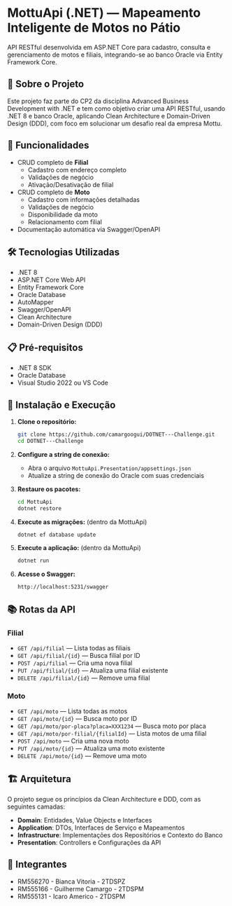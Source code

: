 ﻿# MottuApi (.NET) — Mapeamento Inteligente de Motos no Pátio

API RESTful desenvolvida em ASP.NET Core para cadastro, consulta e gerenciamento de motos e filiais, integrando-se ao banco Oracle via Entity Framework Core.

## 🎯 Sobre o Projeto

Este projeto faz parte do CP2 da disciplina Advanced Business Development with .NET e tem como objetivo criar uma API RESTful, usando .NET 8 e banco Oracle, aplicando Clean Architecture e Domain-Driven Design (DDD), com foco em solucionar um desafio real da empresa Mottu.

## 🚀 Funcionalidades

- CRUD completo de **Filial**
  - Cadastro com endereço completo
  - Validações de negócio
  - Ativação/Desativação de filial
- CRUD completo de **Moto**
  - Cadastro com informações detalhadas
  - Validações de negócio
  - Disponibilidade da moto
  - Relacionamento com filial
- Documentação automática via Swagger/OpenAPI

## 🛠️ Tecnologias Utilizadas

- .NET 8
- ASP.NET Core Web API
- Entity Framework Core
- Oracle Database
- AutoMapper
- Swagger/OpenAPI
- Clean Architecture
- Domain-Driven Design (DDD)

## 📋 Pré-requisitos

- .NET 8 SDK
- Oracle Database
- Visual Studio 2022 ou VS Code

## 🔧 Instalação e Execução

1. **Clone o repositório:**

   ```sh
   git clone https://github.com/camargoogui/DOTNET---Challenge.git
   cd DOTNET---Challenge
   ```

2. **Configure a string de conexão:**

   - Abra o arquivo `MottuApi.Presentation/appsettings.json`
   - Atualize a string de conexão do Oracle com suas credenciais

3. **Restaure os pacotes:**

   ```sh
   cd MottuApi
   dotnet restore
   ```

4. **Execute as migrações:** (dentro da MottuApi)

   ```sh
   dotnet ef database update
   ```

5. **Execute a aplicação:** (dentro da MottuApi)

   ```sh
   dotnet run
   ```

6. **Acesse o Swagger:**
   ```
   http://localhost:5231/swagger
   ```

## 📚 Rotas da API

### Filial

- `GET /api/filial` — Lista todas as filiais
- `GET /api/filial/{id}` — Busca filial por ID
- `POST /api/filial` — Cria uma nova filial
- `PUT /api/filial/{id}` — Atualiza uma filial existente
- `DELETE /api/filial/{id}` — Remove uma filial

### Moto

- `GET /api/moto` — Lista todas as motos
- `GET /api/moto/{id}` — Busca moto por ID
- `GET /api/moto/por-placa?placa=XXX1234` — Busca moto por placa
- `GET /api/moto/por-filial/{filialId}` — Lista motos de uma filial
- `POST /api/moto` — Cria uma nova moto
- `PUT /api/moto/{id}` — Atualiza uma moto existente
- `DELETE /api/moto/{id}` — Remove uma moto

## 🏗️ Arquitetura

O projeto segue os princípios da Clean Architecture e DDD, com as seguintes camadas:

- **Domain**: Entidades, Value Objects e Interfaces
- **Application**: DTOs, Interfaces de Serviço e Mapeamentos
- **Infrastructure**: Implementações dos Repositórios e Contexto do Banco
- **Presentation**: Controllers e Configurações da API

## 👥 Integrantes

- RM556270 - Bianca Vitoria - 2TDSPZ
- RM555166 - Guilherme Camargo - 2TDSPM
- RM555131 - Icaro Americo - 2TDSPM
